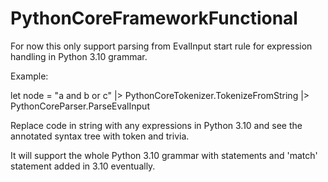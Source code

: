 # PythonCoreFrameworkFunctional

For now this only support parsing from EvalInput start rule for expression handling in Python 3.10 grammar.

Example:

let node = "a and b or c" |> PythonCoreTokenizer.TokenizeFromString |> PythonCoreParser.ParseEvalInput

Replace code in string with any expressions in Python 3.10 and see the annotated syntax tree with token and trivia.

It will support the whole Python 3.10 grammar with statements and 'match' statement added in 3.10 eventually.
